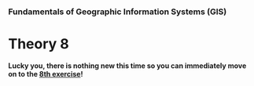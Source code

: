 ### Fundamentals of Geographic Information Systems (GIS)

# Theory 8

**Lucky you, there is nothing new this time so you can immediately move on to the [8th exercise](https://github.com/rowan8k/fundamentals-of-gis/blob/master/Content/8_Exercise.md)!**
<!--stackedit_data:
eyJoaXN0b3J5IjpbLTE3ODY3NTc0MDBdfQ==
-->